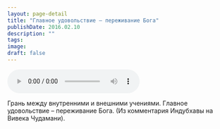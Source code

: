 ```yaml
---
layout: page-detail
title: "Главное удовольствие – переживание Бога"
publishDate: 2016.02.10
description: ""
tags:
image:
draft: false
---
```


<audio title="2016.02.10 - Главное удовольствие – переживание Бога.mp3" src="https://filer-api.advayta.org/v1.0/public/files/74689" controls=""></audio>

 Грань между внутренними и внешними учениями. Главное удовольствие – переживание Бога. (Из комментария Индубхавы на Вивека Чудамани). 

  
